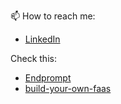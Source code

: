 📫 How to reach me: 
  - [LinkedIn](https://www.linkedin.com/in/safi-eddine-bouhentala/)

Check this:
  - [Endprompt](https://endprompt.online)
  - [build-your-own-faas](https://dev.to/saphidev/build-your-own-faas-provider-2gca)
